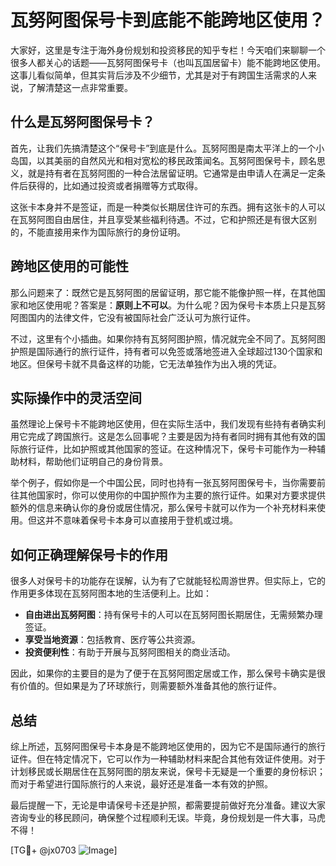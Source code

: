 # 瓦努阿图保号卡到底能不能跨地区使用？

大家好，这里是专注于海外身份规划和投资移民的知乎专栏！今天咱们来聊聊一个很多人都关心的话题——瓦努阿图保号卡（也叫瓦国居留卡）能不能跨地区使用。这事儿看似简单，但其实背后涉及不少细节，尤其是对于有跨国生活需求的人来说，了解清楚这一点非常重要。

## 什么是瓦努阿图保号卡？

首先，让我们先搞清楚这个“保号卡”到底是什么。瓦努阿图是南太平洋上的一个小岛国，以其美丽的自然风光和相对宽松的移民政策闻名。瓦努阿图保号卡，顾名思义，就是持有者在瓦努阿图的一种合法居留证明。它通常是由申请人在满足一定条件后获得的，比如通过投资或者捐赠等方式取得。

这张卡本身并不是签证，而是一种类似长期居住许可的东西。拥有这张卡的人可以在瓦努阿图自由居住，并且享受某些福利待遇。不过，它和护照还是有很大区别的，不能直接用来作为国际旅行的身份证明。

## 跨地区使用的可能性

那么问题来了：既然它是瓦努阿图的居留证明，那它能不能像护照一样，在其他国家和地区使用呢？答案是：**原则上不可以**。为什么呢？因为保号卡本质上只是瓦努阿图国内的法律文件，它没有被国际社会广泛认可为旅行证件。

不过，这里有个小插曲。如果你持有瓦努阿图护照，情况就完全不同了。瓦努阿图护照是国际通行的旅行证件，持有者可以免签或落地签进入全球超过130个国家和地区。但保号卡就不具备这样的功能，它无法单独作为出入境的凭证。

## 实际操作中的灵活空间

虽然理论上保号卡不能跨地区使用，但在实际生活中，我们发现有些持有者确实利用它完成了跨国旅行。这是怎么回事呢？主要是因为持有者同时拥有其他有效的国际旅行证件，比如护照或其他国家的签证。在这种情况下，保号卡可能作为一种辅助材料，帮助他们证明自己的身份背景。

举个例子，假如你是一个中国公民，同时也持有一张瓦努阿图保号卡，当你需要前往其他国家时，你可以使用你的中国护照作为主要的旅行证件。如果对方要求提供额外的信息来确认你的身份或居住情况，那么保号卡就可以作为一个补充材料来使用。但这并不意味着保号卡本身可以直接用于登机或过境。

## 如何正确理解保号卡的作用

很多人对保号卡的功能存在误解，认为有了它就能轻松周游世界。但实际上，它的作用更多体现在瓦努阿图本地的生活便利上。比如：

- **自由进出瓦努阿图**：持有保号卡的人可以在瓦努阿图长期居住，无需频繁办理签证。
- **享受当地资源**：包括教育、医疗等公共资源。
- **投资便利性**：有助于开展与瓦努阿图相关的商业活动。

因此，如果你的主要目的是为了便于在瓦努阿图定居或工作，那么保号卡确实是很有价值的。但如果是为了环球旅行，则需要额外准备其他的旅行证件。

## 总结

综上所述，瓦努阿图保号卡本身是不能跨地区使用的，因为它不是国际通行的旅行证件。但在特定情况下，它可以作为一种辅助材料来配合其他有效证件使用。对于计划移民或长期居住在瓦努阿图的朋友来说，保号卡无疑是一个重要的身份标识；而对于希望进行国际旅行的人来说，最好还是准备一本有效的护照。

最后提醒一下，无论是申请保号卡还是护照，都需要提前做好充分准备。建议大家咨询专业的移民顾问，确保整个过程顺利无误。毕竟，身份规划是一件大事，马虎不得！

[TG💪+ @jx0703 ![Image](https://github.com/user-attachments/assets/dbca1d08-cadb-493c-b0ec-ad6f7a83f270)]